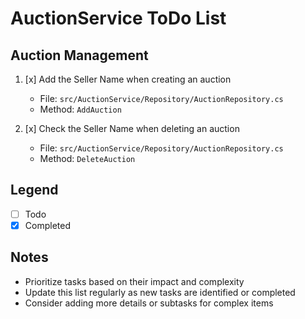 # AuctionService ToDo List

## Auction Management
1. [x] Add the Seller Name when creating an auction
   - File: `src/AuctionService/Repository/AuctionRepository.cs`
   - Method: `AddAuction`

2. [x] Check the Seller Name when deleting an auction
   - File: `src/AuctionService/Repository/AuctionRepository.cs`
   - Method: `DeleteAuction`

## Legend
- [ ] Todo
- [x] Completed

## Notes
- Prioritize tasks based on their impact and complexity
- Update this list regularly as new tasks are identified or completed
- Consider adding more details or subtasks for complex items
